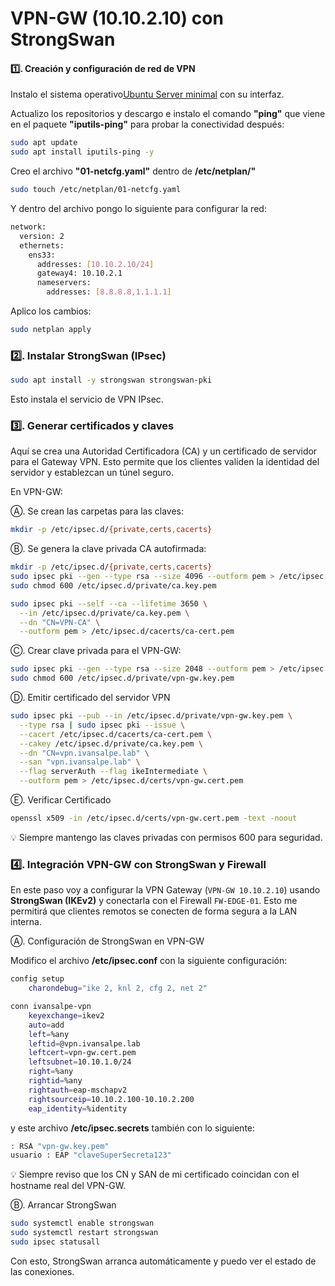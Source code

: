# VPN-GW (10.10.2.10) con StrongSwan

#### 1️⃣. Creación y configuración de red de VPN

Instalo el sistema operativo[Ubuntu Server minimal](https://ubuntu.com/download/server) con su interfaz.
<!--
Nombre: vpn-gw
SO: Debian/Ubuntu Server minimal
CPU/RAM: 2 vCPU, 2 GB RAM
Disco: 10 GB
NICs:
eth0 → Conectado a la red VPN (10.10.2.0/24)
IP: 10.10.2.10/24
Gateway: 10.10.2.1 (FW-EDGE-01, interfaz em2)
  -->
Actualizo los repositorios y descargo e instalo el comando **"ping"** que viene en el paquete **"iputils-ping"** para probar la conectividad después:
``` bash
sudo apt update
sudo apt install iputils-ping -y
```
Creo el archivo **"01-netcfg.yaml"** dentro de **/etc/netplan/"**
``` bash
sudo touch /etc/netplan/01-netcfg.yaml
```
Y dentro del archivo pongo lo siguiente para configurar la red:
``` bash
network:
  version: 2
  ethernets:
    ens33:
      addresses: [10.10.2.10/24]
      gateway4: 10.10.2.1
      nameservers:
        addresses: [8.8.8.8,1.1.1.1]
```
Aplico los cambios:
``` bash
sudo netplan apply
```
<!-- Para verificar la conexión
ip a show ens33
ping -c 4 10.10.2.1   # FW-EDGE-01
  -->
### 2️⃣. Instalar StrongSwan (IPsec)
``` bash
sudo apt install -y strongswan strongswan-pki
```
Esto instala el servicio de VPN IPsec.

### 3️⃣. Generar certificados y claves
Aquí se crea una Autoridad Certificadora (CA) y un certificado de servidor para el Gateway VPN.
Esto permite que los clientes validen la identidad del servidor y establezcan un túnel seguro.
<!-- 
> Instalar librerías TPM (si se quiere usar TPM)
sudo apt install -y tpm2-abrmd tpm2-tools libtss2-tcti-tabrmd0

Esto instalará la librería que el plugin TPM necesita.

> Deshabilitar el plugin TPM (opción rápida)
Edito /etc/strongswan.d/charon/*.conf (por ejemplo plugins-strongswan.conf) y desactivo el plugin tpm.

Por ejemplo, añado:
load = tpm no
--> 
En VPN-GW:

Ⓐ. Se crean las carpetas para las claves:
``` bash
mkdir -p /etc/ipsec.d/{private,certs,cacerts}
``` 
Ⓑ. Se genera la clave privada CA autofirmada:
``` bash
mkdir -p /etc/ipsec.d/{private,certs,cacerts}
sudo ipsec pki --gen --type rsa --size 4096 --outform pem > /etc/ipsec.d/private/ca.key.pem
sudo chmod 600 /etc/ipsec.d/private/ca.key.pem

sudo ipsec pki --self --ca --lifetime 3650 \
  --in /etc/ipsec.d/private/ca.key.pem \
  --dn "CN=VPN-CA" \
  --outform pem > /etc/ipsec.d/cacerts/ca-cert.pem
```

Ⓒ. Crear clave privada para el VPN-GW:
``` bash
sudo ipsec pki --gen --type rsa --size 2048 --outform pem > /etc/ipsec.d/private/vpn-gw.key.pem
sudo chmod 600 /etc/ipsec.d/private/vpn-gw.key.pem
```

Ⓓ. Emitir certificado del servidor VPN
``` bash
sudo ipsec pki --pub --in /etc/ipsec.d/private/vpn-gw.key.pem \
  --type rsa | sudo ipsec pki --issue \
  --cacert /etc/ipsec.d/cacerts/ca-cert.pem \
  --cakey /etc/ipsec.d/private/ca.key.pem \
  --dn "CN=vpn.ivansalpe.lab" \
  --san "vpn.ivansalpe.lab" \
  --flag serverAuth --flag ikeIntermediate \
  --outform pem > /etc/ipsec.d/certs/vpn-gw.cert.pem
```
Ⓔ. Verificar Certificado
``` bash
openssl x509 -in /etc/ipsec.d/certs/vpn-gw.cert.pem -text -noout
``` 
<!-- 
| Paso | Qué hace | Tip importante |
|------|----------|----------------|
| 1️⃣ Crear CA | Genera la **clave privada de la autoridad certificadora** y un certificado autofirmado. | Mantener la clave privada de la CA **muy segura**. No compartir. |
| 2️⃣ Crear clave VPN | Genera la **clave privada del servidor VPN** que usará StrongSwan. | RSA 2048 suficiente para laboratorio; en producción: 3072-4096. |
| 3️⃣ Emitir certificado VPN | Convierte la clave privada en pública, luego **firma con la CA** para que el certificado sea válido. | `--flag serverAuth --flag ikeIntermediate` asegura que el certificado es válido para servidor VPN y IKEv2. |
| 4️⃣ Verificación | Muestra información clave del certificado para confirmar CN, SAN y flags. | Siempre revisar CN y SAN coincidan con tu hostname/IP real de VPN. |

- ca-cert.pem → certificado de la CA

- vpn-gw.cert.pem → certificado del servidor VPN

- vpn-gw.key.pem → clave privada del servidor VPN

Para automatizar el processo [Agenerate-cert](config/generate-vpn-cert.sh)
--> 
💡 Siempre mantengo las claves privadas con permisos 600 para seguridad.

### 4️⃣. Integración VPN-GW con StrongSwan y Firewall

En este paso voy a configurar la VPN Gateway (`VPN-GW 10.10.2.10`) usando **StrongSwan (IKEv2)** y conectarla con el Firewall `FW-EDGE-01`. Esto me permitirá que clientes remotos se conecten de forma segura a la LAN interna.

Ⓐ. Configuración de StrongSwan en VPN-GW

Modifico el archivo **/etc/ipsec.conf** con la siguiente configuración:

```bash
config setup
    charondebug="ike 2, knl 2, cfg 2, net 2"

conn ivansalpe-vpn
    keyexchange=ikev2
    auto=add
    left=%any
    leftid=@vpn.ivansalpe.lab
    leftcert=vpn-gw.cert.pem
    leftsubnet=10.10.1.0/24
    right=%any
    rightid=%any
    rightauth=eap-mschapv2
    rightsourceip=10.10.2.100-10.10.2.200
    eap_identity=%identity
```
y este archivo **/etc/ipsec.secrets** también con lo siguiente:
```bash
: RSA "vpn-gw.key.pem"
usuario : EAP "claveSuperSecreta123"
```
<!-- 
Qué hago aquí:

leftsubnet -- define la LAN interna que quiero que los clientes VPN vean.

rightsourceip -- define el rango que asigno a los clientes.

eap_identity -- permite usar usuario/contraseña para autenticar los clientes.
-->
💡 Siempre reviso que los CN y SAN de mi certificado coincidan con el hostname real del VPN-GW.

Ⓑ. Arrancar StrongSwan
```bash
sudo systemctl enable strongswan
sudo systemctl restart strongswan
sudo ipsec statusall
```
Con esto, StrongSwan arranca automáticamente y puedo ver el estado de las conexiones.
<!-- 
Pruebas de conexión VPN

Desde un cliente remoto:

Importo la CA ca-cert.pem

Creo una conexión IKEv2 hacia vpn.ivansalpe.lab

Usuario: usuario

Password: claveSuperSecreta123

Pruebo conectividad:

ping 10.10.1.10   # SRV-WEB
ping 10.10.1.11   # SRV-DB
ping 10.10.1.12   # SRV-APP
ping 8.8.8.8      # Salida a Internet

Si responde todo, significa que la VPN está funcionando correctamente y los clientes tienen acceso seguro a la LAN interna y opcionalmente a Internet.
-->

